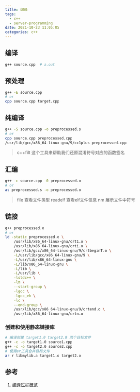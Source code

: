 ```yaml
---
title: 编译
tags:
  - c++
  - server-programming
date: 2021-10-23 11:05:05
categories: c++
---
```


## 编译

```bash
g++ source.cpp  # a.out
```

## 预处理

```bash
g++ -E source.cpp
# or 
cpp source.cpp target.cpp
```

## 纯编译

```bash
g++ -S source.cpp -o preprocessed.s
# or
cpp source.cpp preprocessed.cpp
/usr/lib/gcc/x86_64-linux-gnu/9/cc1plus preprocessed.cpp
```

> c++filt 这个工具来帮助我们还原混淆符号对应的函数签名

## 汇编

```bash
g++ -c source.cpp -0 preprocessed.o
# or
as preprocessed.s -o preprocessed.o
```

> file 查看文件类型
> readelf 查看elf文件信息
> nm 展示文件中符号

## 链接

```bash
g++ preprocessed.o
# or
ld -static preprocessed.o \
    /usr/lib/x86_64-linux-gnu/crt1.o \
    /usr/lib/x86_64-linux-gnu/crti.o \
    /usr/lib/gcc/x86_64-linux-gnu/9/crtbeginT.o \
    -L/usr/lib/gcc/x86_64-linux-gnu/9 \
    -L/usr/lib/x86_64-linux-gnu \
    -L/lib/x86_64-linux-gnu \
    -L/lib \
    -L/usr/lib \
    -lstdc++ \
    -lm \
    --start-group \
    -lgcc \
    -lgcc_eh \
    -lc \
    --end-group \
    /usr/lib/gcc/x86_64-linux-gnu/9/crtend.o \
    /usr/lib/x86_64-linux-gnu/crtn.o
```

### 创建和使用静态链接库

```bash
# 编译创建 target1.0 target2.0 两个目标文件
g++ -c -o target1.0 source1.cpp
g++ -c -o target2.0 source2.cpp
# 使用ar工具合并目标文件
ar r libmylib.a target1.o target2.o
```

## 参考
1. [编译过程概览](https://liuhaohua.com/server-programming-guide/basics/procedure/)
